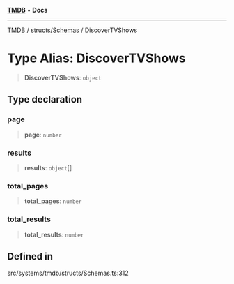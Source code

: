 [**TMDB**](../../../README.md) • **Docs**

***

[TMDB](../../../README.md) / [structs/Schemas](../README.md) / DiscoverTVShows

# Type Alias: DiscoverTVShows

> **DiscoverTVShows**: `object`

## Type declaration

### page

> **page**: `number`

### results

> **results**: `object`[]

### total\_pages

> **total\_pages**: `number`

### total\_results

> **total\_results**: `number`

## Defined in

src/systems/tmdb/structs/Schemas.ts:312
